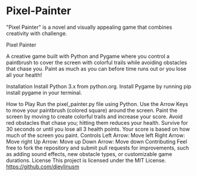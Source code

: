 # Pixel-Painter
"Pixel Painter" is a novel and visually appealing game that combines creativity with challenge.

Pixel Painter

A creative game built with Python and Pygame where you control a paintbrush to cover the screen with colorful trails while avoiding obstacles that chase you. Paint as much as you can before time runs out or you lose all your health!

Installation
Install Python 3.x from python.org.
Install Pygame by running pip install pygame in your terminal.

How to Play
Run the pixel_painter.py file using Python.
Use the Arrow Keys to move your paintbrush (colored square) around the screen.
Paint the screen by moving to create colorful trails and increase your score.
Avoid red obstacles that chase you; hitting them reduces your health.
Survive for 30 seconds or until you lose all 3 health points.
Your score is based on how much of the screen you paint.
Controls
Left Arrow: Move left
Right Arrow: Move right
Up Arrow: Move up
Down Arrow: Move down
Contributing
Feel free to fork the repository and submit pull requests for improvements, such as adding sound effects, new obstacle types, or customizable game durations.
License
This project is licensed under the MIT License.
https://github.com/dieylinusm
